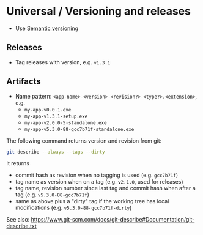 # Universal / Versioning and releases

- Use [Semantic versioning](http://semver.org/)

## Releases
- Tag releases with version, e.g. `v1.3.1`

## Artifacts
- Name pattern: `<app-name>-<version>-<revision?>-<type?>.<extension>`, e.g.
  - `my-app-v0.0.1.exe`
  - `my-app-v1.3.1-setup.exe`
  - `my-app-v2.0.0-5-standalone.exe`
  - `my-app-v5.3.0-88-gcc7b71f-standalone.exe`

The following command returns version and revision from git:

```bash
git describe --always --tags --dirty
```

It returns
- commit hash as revision when no tagging is used (e.g. `gcc7b71f`)
- tag name as version when on a tag (e.g. `v2.1.0`, used for releases)
- tag name, revision number since last tag and commit hash when after a tag (e.g. `v5.3.0-88-gcc7b71f`)
- same as above plus a "dirty" tag if the working tree has local modifications (e.g. `v5.3.0-88-gcc7b71f-dirty`)

See also: https://www.git-scm.com/docs/git-describe#Documentation/git-describe.txt

